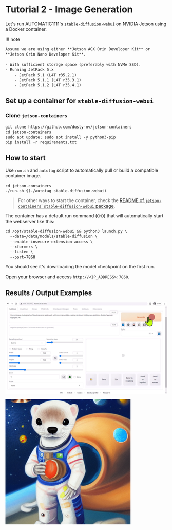 # Tutorial 2 - Image Generation

Let's run AUTOMATIC1111's [`stable-diffusion-webui`](https://github.com/AUTOMATIC1111/stable-diffusion-webui) on NVIDIA Jetson using a Docker container.

!!! note

    Assume we are using either **Jetson AGX Orin Developer Kit** or **Jetson Orin Nano Developer Kit**.

    - With sufficient storage space (preferably with NVMe SSD).
    - Running JetPack 5.x
        - JetPack 5.1 (L4T r35.2.1)
        - JetPack 5.1.1 (L4T r35.3.1)
        - JetPack 5.1.2 (L4T r35.4.1)

## Set up a container for `stable-diffusion-webui`

### Clone `jetson-containers`

```
git clone https://github.com/dusty-nv/jetson-containers
cd jetson-containers
sudo apt update; sudo apt install -y python3-pip
pip install -r requirements.txt
```

## How to start

Use `run.sh` and `autotag` script to automatically pull or build a compatible container image.

```
cd jetson-containers
./run.sh $(./autotag stable-diffusion-webui)
```

> For other ways to start the container, check the [README of `jetson-containers`' `stable-diffusion-webui` package](https://github.com/dusty-nv/jetson-containers/blob/master/packages/diffusion/stable-diffusion-webui/README.md#user-content-run).

The container has a default run command (`CMD`) that will automatically start the webserver like this:

```
cd /opt/stable-diffusion-webui && python3 launch.py \
  --data=/data/models/stable-diffusion \
  --enable-insecure-extension-access \
  --xformers \
  --listen \
  --port=7860
```

You should see it's downloading the model checkpoint on the first run.

Open your browser and access `http://<IP_ADDRESS>:7860`.

## Results / Output Examples

![](./images/stable-diffusion-webui_green-web.gif)

![](./images/stable-diffusion_space-ferret.png)
